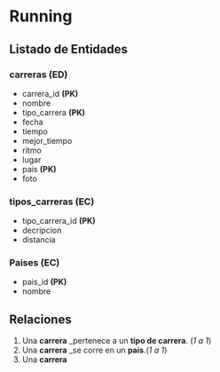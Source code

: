 # Running

## Listado de Entidades

### carreras **(ED)**

- carrera_id **(PK)**
- nombre
- tipo_carrera **(PK)**
- fecha
- tiempo
- mejor_tiempo
- ritmo 
- lugar
- pais **(PK)**
- foto

### tipos_carreras **(EC)**

- tipo_carrera_id **(PK)**
- decripcion
- distancia

### Paises **(EC)**
- pais_id **(PK)**
- nombre

## Relaciones

1. Una **carrera** _pertenece a un **tipo de carrera**. (_1 a 1_)
2. Una **carrera** _se corre en un **pais**.(_1 a 1_)
3. Una **carrera**
